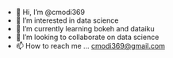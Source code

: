 - 👋 Hi, I’m @cmodi369
- 👀 I’m interested in data science
- 🌱 I’m currently learning bokeh and dataiku
- 💞️ I’m looking to collaborate on data science
- 📫 How to reach me ... cmodi369@gmail.com

<!---
cmodi369/cmodi369 is a ✨ special ✨ repository because its `README.md` (this file) appears on your GitHub profile.
You can click the Preview link to take a look at your changes.
--->
